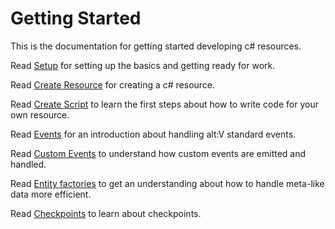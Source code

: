 # Getting Started

This is the documentation for getting started developing c# resources.

Read [Setup](setup.md) for setting up the basics and getting ready for work.

Read [Create Resource](create-resource.md) for creating a c# resource.

Read [Create Script](create-script.md) to learn the first steps about how to write code for your own resource.

Read [Events](events.md) for an introduction about handling alt:V standard events.

Read [Custom Events](custom-events.md) to understand how custom events are emitted and handled.

Read [Entity factories](entity-factories.md) to get an understanding about how to handle meta-like data more efficient.

Read [Checkpoints](checkpoints.md) to learn about checkpoints.
